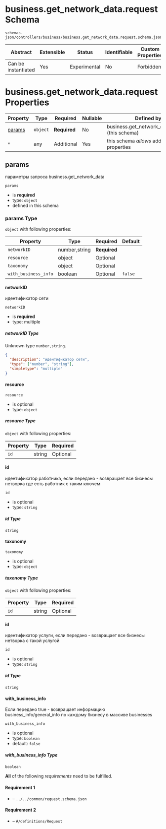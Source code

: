 # business.get_network_data.request Schema

```
schemas-json/controllers/business/business.get_network_data.request.schema.json
```

| Abstract            | Extensible | Status       | Identifiable | Custom Properties | Additional Properties | Defined In                                                                                        |
| ------------------- | ---------- | ------------ | ------------ | ----------------- | --------------------- | ------------------------------------------------------------------------------------------------- |
| Can be instantiated | Yes        | Experimental | No           | Forbidden         | Permitted             | [controllers/business/get_network_data.request.schema.json](get_network_data.request.schema.json) |

# business.get_network_data.request Properties

| Property          | Type     | Required     | Nullable | Defined by                                      |
| ----------------- | -------- | ------------ | -------- | ----------------------------------------------- |
| [params](#params) | `object` | **Required** | No       | business.get_network_data.request (this schema) |
| `*`               | any      | Additional   | Yes      | this schema _allows_ additional properties      |

## params

параметры запроса business.get_network_data

`params`

- is **required**
- type: `object`
- defined in this schema

### params Type

`object` with following properties:

| Property             | Type          | Required     | Default |
| -------------------- | ------------- | ------------ | ------- |
| `networkID`          | number,string | **Required** |         |
| `resource`           | object        | Optional     |         |
| `taxonomy`           | object        | Optional     |         |
| `with_business_info` | boolean       | Optional     | `false` |

#### networkID

идентификатор сети

`networkID`

- is **required**
- type: multiple

##### networkID Type

Unknown type `number,string`.

```json
{
  "description": "идентификатор сети",
  "type": ["number", "string"],
  "simpletype": "multiple"
}
```

#### resource

`resource`

- is optional
- type: `object`

##### resource Type

`object` with following properties:

| Property | Type   | Required |
| -------- | ------ | -------- |
| `id`     | string | Optional |

#### id

идентификатор работника, если передано - возвращает все бизнесы нетворка где есть работник с таким ключем

`id`

- is optional
- type: `string`

##### id Type

`string`

#### taxonomy

`taxonomy`

- is optional
- type: `object`

##### taxonomy Type

`object` with following properties:

| Property | Type   | Required |
| -------- | ------ | -------- |
| `id`     | string | Optional |

#### id

идентификатор услуги, если передано - возвращает все бизнесы нетворка с такой услугой

`id`

- is optional
- type: `string`

##### id Type

`string`

#### with_business_info

Если передано true - возвращает информацию business_info/general_info по каждому бизнесу в массиве businesses

`with_business_info`

- is optional
- type: `boolean`
- default: `false`

##### with_business_info Type

`boolean`

**All** of the following _requirements_ need to be fulfilled.

#### Requirement 1

- []() – `../../common/request.schema.json`

#### Requirement 2

- []() – `#/definitions/Request`
